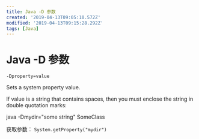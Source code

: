 ```yaml
---
title: Java -D 参数
created: '2019-04-13T09:05:10.572Z'
modified: '2019-04-13T09:15:28.292Z'
tags: [Java]
---
```


# Java -D 参数

`-Dproperty=value`

Sets a system property value.

If value is a string that contains spaces, then you must enclose the string in double quotation marks:

java -Dmydir="some string" SomeClass

获取参数：
`System.getProperty("mydir")`
